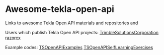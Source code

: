 # Awesome-tekla-open-api
Links to awesome Tekla Open API materials and repositories and 

Users which publish Tekla Open API projects:
[TrimbleSolutionsCorporation](https://github.com/TrimbleSolutionsCorporation)
[razorcx](https://github.com/razorcx)

Example codes:
[TSOpenAPIExamples](https://github.com/TrimbleSolutionsCorporation/TSOpenAPIExamples)
[TSOpenAPISelfLearningExercises](https://github.com/TrimbleSolutionsCorporation/TSOpenAPISelfLearningExercises)



